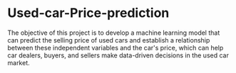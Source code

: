 # Used-car-Price-prediction
The objective of this project is to develop a machine learning model that can predict the selling price of used cars and establish a relationship between these independent variables and the car's price, which can help car dealers, buyers, and sellers make data-driven decisions in the used car market.
